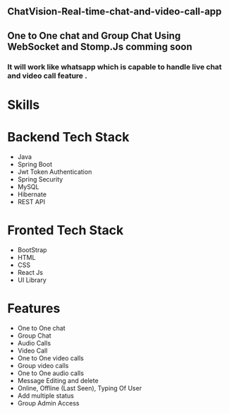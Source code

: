 ## ChatVision-Real-time-chat-and-video-call-app          
## One to One chat and Group Chat Using WebSocket and Stomp.Js  comming soon
### It will work like whatsapp which is capable to handle live chat and video call feature .
# Skills       
# Backend Tech Stack
- Java
- Spring Boot
- Jwt Token Authentication
- Spring Security
- MySQL                   
- Hibernate
- REST API
# Fronted Tech Stack 
- BootStrap
- HTML
- CSS
- React Js
- UI Library
# Features
- One to One chat
- Group Chat
- Audio Calls 
- Video Call
- One to One video calls
- Group video calls
- One to One audio calls
- Message Editing and delete
- Online, Offline (Last Seen), Typing Of User 
- Add multiple status   
- Group Admin Access                       
                             
  

